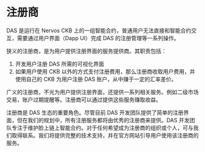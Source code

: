 # 注册商

DAS 是运行在 Nervos CKB 上的一组智能合约，普通用户无法直接和智能合约交互，需要通过用户界面（Dapp UI）完成 DAS 的注册管理等一系列操作。



狭义的注册商，是为用户提供注册界面的服务提供商。其职责包括：

1. 开发用户注册 DAS 所需的可视化界面
2. 如果用户使用 CKB 以外的方式支付注册费用，那么注册商收取用户费用，并使用自己的 CKB 为用户注册 DAS 账户，从中赚于一定的汇率差价。

广义的注册商，不光为用户提供注册界面，还提供一系列相关服务。例如二级市场交易，账户过期提醒等。注册商可以通过提供这些服务赚取收益。



注册商是 DAS 生态的重要角色。尽管目前 DAS 开发团队提供了简单的注册界面，但在我们的规划中，所有注册服务都将由优秀的注册商来提供。DAS 开发团队专注于维护脸上链上智能合约。对于任何希望成为注册商的组织或个人，可与我们取得联系。我们将提供完整的技术支持，并在官方网站引导用户使用该注册商的服务。